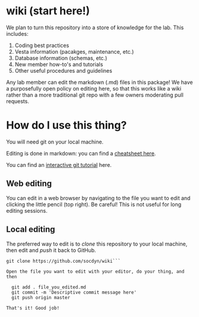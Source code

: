 # wiki (start here!)

We plan to turn this repository into a store of knowledge for the lab. This includes:

1. Coding best practices
2. Vesta information (pacakges, maintenance, etc.)
3. Database information (schemas, etc.)
4. New member how-to's and tutorials
5. Other useful procedures and guidelines

Any lab member can edit the markdown (.md) files in this package! We have a purposefully open policy on editing here, so that this works like a wiki rather than a more traditional git repo with a few owners moderating pull requests.

# How do I use this thing?

You will need git on your local machine.

Editing is done in markdown: you can find a [cheatsheet here](https://github.com/adam-p/markdown-here/wiki/Markdown-Cheatsheet).

You can find an [interactive git tutorial](https://try.github.io/levels/1/challenges/1) here.

## Web editing

You can edit in a web browser by navigating to the file you want to edit and clicking the little pencil (top right). Be careful! This is not useful for long editing sessions.

## Local editing

The preferred way to edit is to *clone* this repository to your local machine, then edit and *push* it back to GitHub.

```cd /path/to/my/directory
git clone https://github.com/socdyn/wiki```

Open the file you want to edit with your editor, do your thing, and then

  git add . file_you_edited.md
  git commit -m 'Descriptive commit message here'
  git push origin master

That's it! Good job!
